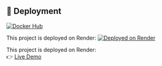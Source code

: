 ## 🚀 Deployment


[![Docker Hub](https://img.shields.io/badge/Image-DockerHub-blue)](https://hub.docker.com/r/arvik07/studentperformance)

This project is deployed on Render:
[![Deployed on Render](https://img.shields.io/badge/Deployed%20on-Render-green)]([https://student-performance-predictor.onrender.com](https://student-performance-prediction-w5ma.onrender.com/predictdata))

This project is deployed on Render:  
👉 [Live Demo](https://student-performance-prediction-w5ma.onrender.com/predictdata)

